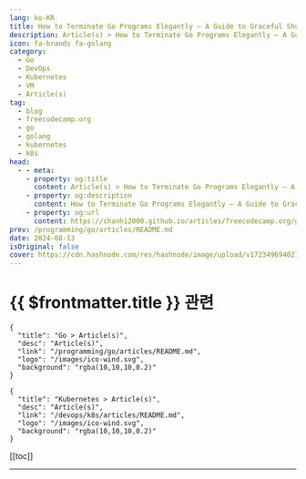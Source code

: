 ```yaml
---
lang: ko-KR
title: How to Terminate Go Programs Elegantly – A Guide to Graceful Shutdowns
description: Article(s) > How to Terminate Go Programs Elegantly – A Guide to Graceful Shutdowns
icon: fa-brands fa-golang
category: 
  - Go
  - DevOps
  - Kubernetes
  - VM
  - Article(s)
tag: 
  - blog
  - freecodecamp.org
  - go
  - golang
  - kubernetes
  - k8s
head:
  - - meta:
    - property: og:title
      content: Article(s) > How to Terminate Go Programs Elegantly – A Guide to Graceful Shutdowns
    - property: og:description
      content: How to Terminate Go Programs Elegantly – A Guide to Graceful Shutdowns
    - property: og:url
      content: https://chanhi2000.github.io/articles/freecodecamp.org/graceful-shutdowns-k8s-go.html
prev: /programming/go/articles/README.md
date: 2024-08-13
isOriginal: false
cover: https://cdn.hashnode.com/res/hashnode/image/upload/v1723496940277/5fe7a894-9c67-40fd-95c4-64ef32444a4d.png
---
```


# {{ $frontmatter.title }} 관련

```component VPCard
{
  "title": "Go > Article(s)",
  "desc": "Article(s)",
  "link": "/programming/go/articles/README.md",
  "logo": "/images/ico-wind.svg",
  "background": "rgba(10,10,10,0.2)"
}
```

```component VPCard
{
  "title": "Kubernetes > Article(s)",
  "desc": "Article(s)",
  "link": "/devops/k8s/articles/README.md",
  "logo": "/images/ico-wind.svg",
  "background": "rgba(10,10,10,0.2)"
}
```

[[toc]]

---

<SiteInfo
  name="How to Terminate Go Programs Elegantly – A Guide to Graceful Shutdowns"
  desc="Have you ever pulled the power cord out of your computer in frustration? While this might seem like a quick solution to certain problems, it can lead to data loss and system instability. In the world of software, a similar concept exists: the hard sh..."
  url="https://freecodecamp.org/news/graceful-shutdowns-k8s-go/"
  logo="https://cdn.freecodecamp.org/universal/favicons/favicon.ico"
  preview="https://cdn.hashnode.com/res/hashnode/image/upload/v1723496940277/5fe7a894-9c67-40fd-95c4-64ef32444a4d.png"/>

<!-- TODO: 작성 -->

